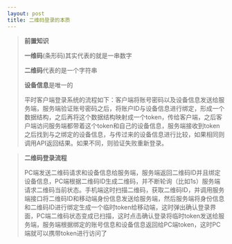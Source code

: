 ```yaml
---
layout: post
title: 二维码登录的本质
---
```


> **前置知识**
>
> **一维码**(条形码)其实代表的就是一串数字
>
> **二维码**代表的是一个字符串
>
> **设备信息**是唯一的
>
> 平时客户端登录系统的流程如下：客户端将账号密码以及设备信息发送给服务端，服务端验证账号密码之后，将账户ID与设备信息进行绑定，形成一个数据结构，之后再将这个数据结构映射成一个token，传给客户端，之后客户端访问服务端都带着这个token和自己的设备信息，服务端接收到token之后找到与之绑定的设备信息，与传过来的设备信息进行比较，如果相同则调用API返回结果。如果不同，则验证失败重新登录。

> **二维码登录流程**
>
> PC端发送二维码请求和设备信息给服务端，服务端返回二维码ID并且绑定设备信息，PC端根据二维码ID生成二维码，并不断轮询（比如1s）服务端请求二维码当前状态。手机端这时扫描二维码，获取二维码ID，并调用服务端接口将二维码ID和移动端身份信息发送给服务端，然后服务端将身份信息和二维码ID进行绑定生成一个临时token给移动端，这时弹出确认登录界面，PC端二维码状态变成已扫描，这时点击确认登录将临时token发送给服务端，服务端根据绑定的账号信息和设备信息返回给PC端token，这时PC端就可以携带token进行访问了
